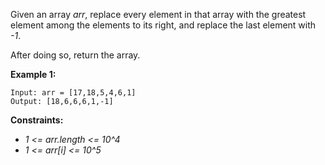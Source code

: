 Given an array *arr*, replace every element in that array with the greatest element among the elements to its right, and replace the last element with *-1*.

After doing so, return the array.

**Example 1:**
```
Input: arr = [17,18,5,4,6,1]
Output: [18,6,6,6,1,-1]
```

**Constraints:**
* *1 <= arr.length <= 10^4*
* *1 <= arr[i] <= 10^5*